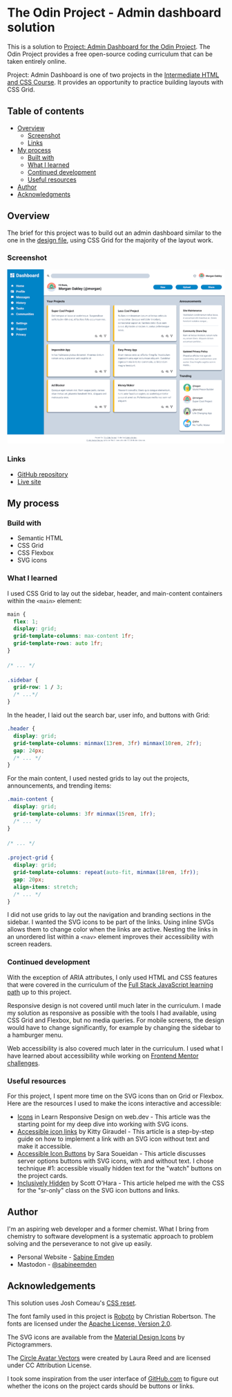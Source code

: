 # The Odin Project - Admin dashboard solution

This is a solution to [Project: Admin Dashboard for the Odin Project](https://www.theodinproject.com/lessons/node-path-intermediate-html-and-css-admin-dashboard). The Odin Project provides a free open-source coding curriculum that can be taken entirely online.

Project: Admin Dashboard is one of two projects in the [Intermediate HTML and CSS Course](https://www.theodinproject.com/paths/full-stack-javascript/courses/intermediate-html-and-css). It provides an opportunity to practice building layouts with CSS Grid.

## Table of contents

- [Overview](#overview)
  - [Screenshot](#screenshot)
  - [Links](#links)
- [My process](#my-process)
  - [Built with](#built-with)
  - [What I learned](#what-i-learned)
  - [Continued development](#continued-development)
  - [Useful resources](#useful-resources)
- [Author](#author)
- [Acknowledgments](#acknowledgments)

## Overview

The brief for this project was to build out an admin dashboard similar to the one in the [design file](https://github.com/SabineEmden/odin-admin-dashboard/blob/main/design/design.png), using CSS Grid for the majority of the layout work.

### Screenshot

![screenshot of solution for Project: Admin Dashboard](./screenshot.png)

### Links

- [GitHub repository](https://github.com/SabineEmden/odin-admin-dashboard)
- [Live site](https://sabineemden.github.io/odin-admin-dashboard/)

## My process

### Build with

- Semantic HTML
- CSS Grid
- CSS Flexbox
- SVG icons

### What I learned

I used CSS Grid to lay out the sidebar, header, and main-content containers within the `<main>` element:

```css
main {
  flex: 1;
  display: grid;
  grid-template-columns: max-content 1fr;
  grid-template-rows: auto 1fr;
}

/* ... */

.sidebar {
  grid-row: 1 / 3;
  /* ...*/
}
```

In the header, I laid out the search bar, user info, and buttons with Grid:

```css
.header {
  display: grid;
  grid-template-columns: minmax(13rem, 3fr) minmax(10rem, 2fr);
  gap: 24px;
  /* ... */
}
```

For the main content, I used nested grids to lay out the projects, announcements, and trending items:

```css
.main-content {
  display: grid;
  grid-template-columns: 3fr minmax(15rem, 1fr);
  /* ... */
}

/* ... */

.project-grid {
  display: grid;
  grid-template-columns: repeat(auto-fit, minmax(18rem, 1fr));
  gap: 20px;
  align-items: stretch;
  /* ... */
}
```

I did not use grids to lay out the navigation and branding sections in the sidebar. I wanted the SVG icons to be part of the links. Using inline SVGs allows them to change color when the links are active. Nesting the links in an unordered list within a `<nav>` element improves their accessibility with screen readers.

### Continued development

With the exception of ARIA attributes, I only used HTML and CSS features that were covered in the curriculum of the [Full Stack JavaScript learning path](https://www.theodinproject.com/paths/full-stack-javascript) up to this project.

Responsive design is not covered until much later in the curriculum. I made my solution as responsive as possible with the tools I had available, using CSS Grid and Flexbox, but no media queries. For mobile screens, the design would have to change significantly, for example by changing the sidebar to a hamburger menu.

Web accessibility is also covered much later in the curriculum. I used what I have learned about accessibility while working on [Frontend Mentor challenges](https://www.frontendmentor.io/).

### Useful resources

For this project, I spent more time on the SVG icons than on Grid or Flexbox. Here are the resources I used to make the icons interactive and accessible:

- [Icons](https://web.dev/learn/design/icons) in Learn Responsive Design on web.dev - This article was the starting point for my deep dive into working with SVG icons.
- [Accessible icon links](https://kittygiraudel.com/2020/12/10/accessible-icon-links/) by Kitty Giraudel - This article is a step-by-step guide on how to implement a link with an SVG icon without text and make it accessible.
- [Accessible Icon Buttons](https://www.sarasoueidan.com/blog/accessible-icon-buttons/) by Sara Soueidan - This article discusses server options buttons with SVG icons, with and without text. I chose technique #1: accessible visually hidden text for the "watch" buttons on the project cards.
- [Inclusively Hidden](https://www.scottohara.me/blog/2017/04/14/inclusively-hidden.html#hiding-content-visually) by Scott O'Hara - This article helped me with the CSS for the "sr-only" class on the SVG icon buttons and links.

## Author

I'm an aspiring web developer and a former chemist. What I bring from chemistry to software development is a systematic approach to problem solving and the perseverance to not give up easily.

- Personal Website - [Sabine Emden](https://www.sabineemden.com/)
- Mastodon - [@sabineemden](https://social.tchncs.de/@sabineemden)

## Acknowledgements

This solution uses Josh Comeau's [CSS reset](https://www.joshwcomeau.com/css/custom-css-reset/).

The font family used in this project is [Roboto](https://fonts.google.com/specimen/Roboto) by Christian Robertson. The fonts are licensed under the [Apache License, Version 2.0](https://www.apache.org/licenses/LICENSE-2.0).

The SVG icons are available from the [Material Design Icons](https://pictogrammers.com/library/mdi/) by Pictogrammers.

The [Circle Avatar Vectors](https://www.svgrepo.com/collection/circle-avatar-vectors/) were created by Laura Reed and are licensed under CC Attribution License.

I took some inspiration from the user interface of [GitHub.com](https://github.com/) to figure out whether the icons on the project cards should be buttons or links.
